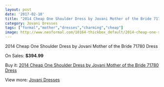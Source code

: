 ```yaml
---
layout: post
date: '2017-02-10'
title: "2014 Cheap One Shoulder Dress by Jovani Mother of the Bride 71780 Dress"
category: Jovani Dresses
tags: ["formal","mother","dresses","charming","cheap"]
image: http://www.neoformal.com/10164-thickbox_default/2014-cheap-one-shoulder-dress-by-jovani-mother-of-the-bride-71780-dress.jpg
---
```

2014 Cheap One Shoulder Dress by Jovani Mother of the Bride 71780 Dress

On Sales: **$394.99**
<a href="https://www.neoformal.com/en/jovani-dresses-2014/3521-2014-cheap-one-shoulder-dress-by-jovani-mother-of-the-bride-71780-dress.html"><amp-img layout="responsive" width="600" height="600" src="//www.neoformal.com/10164-thickbox_default/2014-cheap-one-shoulder-dress-by-jovani-mother-of-the-bride-71780-dress.jpg" alt="2014 Cheap One Shoulder Dress by Jovani Mother of the Bride 71780 Dress 0" /></a>
<a href="https://www.neoformal.com/en/jovani-dresses-2014/3521-2014-cheap-one-shoulder-dress-by-jovani-mother-of-the-bride-71780-dress.html"><amp-img layout="responsive" width="600" height="600" src="//www.neoformal.com/10165-thickbox_default/2014-cheap-one-shoulder-dress-by-jovani-mother-of-the-bride-71780-dress.jpg" alt="2014 Cheap One Shoulder Dress by Jovani Mother of the Bride 71780 Dress 1" /></a>
<a href="https://www.neoformal.com/en/jovani-dresses-2014/3521-2014-cheap-one-shoulder-dress-by-jovani-mother-of-the-bride-71780-dress.html"><amp-img layout="responsive" width="600" height="600" src="//www.neoformal.com/10166-thickbox_default/2014-cheap-one-shoulder-dress-by-jovani-mother-of-the-bride-71780-dress.jpg" alt="2014 Cheap One Shoulder Dress by Jovani Mother of the Bride 71780 Dress 2" /></a>
<a href="https://www.neoformal.com/en/jovani-dresses-2014/3521-2014-cheap-one-shoulder-dress-by-jovani-mother-of-the-bride-71780-dress.html"><amp-img layout="responsive" width="600" height="600" src="//www.neoformal.com/10167-thickbox_default/2014-cheap-one-shoulder-dress-by-jovani-mother-of-the-bride-71780-dress.jpg" alt="2014 Cheap One Shoulder Dress by Jovani Mother of the Bride 71780 Dress 3" /></a>

Buy it: [2014 Cheap One Shoulder Dress by Jovani Mother of the Bride 71780 Dress](https://www.neoformal.com/en/jovani-dresses-2014/3521-2014-cheap-one-shoulder-dress-by-jovani-mother-of-the-bride-71780-dress.html "2014 Cheap One Shoulder Dress by Jovani Mother of the Bride 71780 Dress")

View more: [Jovani Dresses](https://www.neoformal.com/en/48-jovani-dresses-2014 "Jovani Dresses")